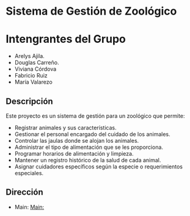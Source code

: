 # Sistema de Gestión de Zoológico

# Intengrantes del Grupo
* Arelys Ajila.
* Douglas Carreño.
* Viviana Córdova
* Fabricio Ruiz
* María Valarezo

## Descripción

Este proyecto es un sistema de gestión para un zoológico que permite:

* Registrar animales y sus características.
* Gestionar el personal encargado del cuidado de los animales.
* Controlar las jaulas donde se alojan los animales.
* Administrar el tipo de alimentación que se les proporciona.
* Programar horarios de alimentación y limpieza.
* Mantener un registro histórico de la salud de cada animal.
* Asignar cuidadores específicos según la especie o requerimientos especiales.

## Dirección
* Main:
[Main:](https://github.com/Dougdree/Zool-gico/blob/main/Zoologico/Zoologico/Main.java)

